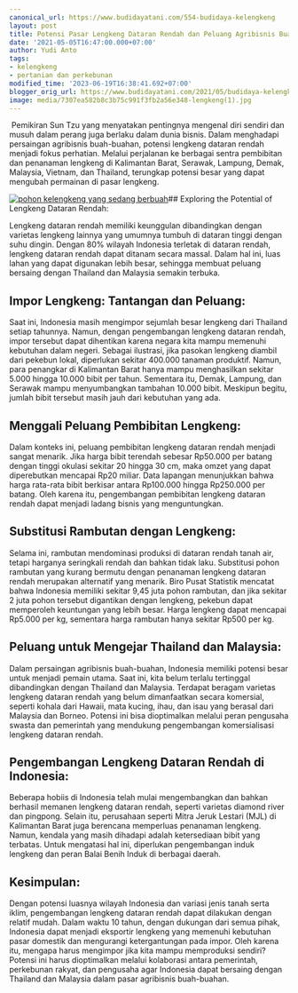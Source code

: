 ```yaml
---
canonical_url: https://www.budidayatani.com/554-budidaya-kelengkeng
layout: post
title: Potensi Pasar Lengkeng Dataran Rendah dan Peluang Agribisnis Buah-buahan
date: '2021-05-05T16:47:00.000+07:00'
author: Yudi Anto
tags:
- kelengkeng
- pertanian dan perkebunan
modified_time: '2023-06-19T16:38:41.692+07:00'
blogger_orig_url: https://www.budidayatani.com/2021/05/budidaya-kelengkeng-dengan-filosofi-sun.html
image: media/7307ea582b8c3b75c991f3fb2a56e348-lengkeng(1).jpg
---
```

 Pemikiran Sun Tzu yang menyatakan pentingnya mengenal diri sendiri dan musuh dalam perang juga berlaku dalam dunia bisnis. Dalam menghadapi persaingan agribisnis buah-buahan, potensi lengkeng dataran rendah menjadi fokus perhatian. Melalui perjalanan ke berbagai sentra pembibitan dan penanaman lengkeng di Kalimantan Barat, Serawak, Lampung, Demak, Malaysia, Vietnam, dan Thailand, terungkap potensi besar yang dapat mengubah permainan di pasar lengkeng.

[![pohon kelengkeng yang sedang berbuah](https://blogger.googleusercontent.com/img/b/R29vZ2xl/AVvXsEhY6-h60hm94GdSYwo0jQD7t8tpu6mnfIL2tCSw9KRXr59SZf91YtS6Qg54OgR3dv1iES0cUoYSZxYTdXeYXGzhjNYC28HM6_AlIyzsB-gvMwP1I-hcH-BDB0D6u_cBf4eXXesjpi0TN9J325kj7tvXrwNCqAGgoxUOfxkofMOw4SKiwViB_jQgDWyHZnV6/w640-h360/lengkeng(1).jpg)](https://blogger.googleusercontent.com/img/b/R29vZ2xl/AVvXsEhY6-h60hm94GdSYwo0jQD7t8tpu6mnfIL2tCSw9KRXr59SZf91YtS6Qg54OgR3dv1iES0cUoYSZxYTdXeYXGzhjNYC28HM6_AlIyzsB-gvMwP1I-hcH-BDB0D6u_cBf4eXXesjpi0TN9J325kj7tvXrwNCqAGgoxUOfxkofMOw4SKiwViB_jQgDWyHZnV6/s2135/lengkeng(1).jpg)## Exploring the Potential of Lengkeng Dataran Rendah:

Lengkeng dataran rendah memiliki keunggulan dibandingkan dengan varietas lengkeng lainnya yang umumnya tumbuh di dataran tinggi dengan suhu dingin. Dengan 80% wilayah Indonesia terletak di dataran rendah, lengkeng dataran rendah dapat ditanam secara massal. Dalam hal ini, luas lahan yang dapat digunakan lebih besar, sehingga membuat peluang bersaing dengan Thailand dan Malaysia semakin terbuka.

## Impor Lengkeng: Tantangan dan Peluang:

Saat ini, Indonesia masih mengimpor sejumlah besar lengkeng dari Thailand setiap tahunnya. Namun, dengan pengembangan lengkeng dataran rendah, impor tersebut dapat dihentikan karena negara kita mampu memenuhi kebutuhan dalam negeri. Sebagai ilustrasi, jika pasokan lengkeng diambil dari pekebun lokal, diperlukan sekitar 400.000 tanaman produktif. Namun, para penangkar di Kalimantan Barat hanya mampu menghasilkan sekitar 5.000 hingga 10.000 bibit per tahun. Sementara itu, Demak, Lampung, dan Serawak mampu menyumbangkan tambahan 10.000 bibit. Meskipun begitu, jumlah bibit tersebut masih jauh dari kebutuhan yang ada.

## Menggali Peluang Pembibitan Lengkeng:

Dalam konteks ini, peluang pembibitan lengkeng dataran rendah menjadi sangat menarik. Jika harga bibit terendah sebesar Rp50.000 per batang dengan tinggi okulasi sekitar 20 hingga 30 cm, maka omzet yang dapat diperebutkan mencapai Rp20 miliar. Data lapangan menunjukkan bahwa harga rata-rata bibit berkisar antara Rp100.000 hingga Rp250.000 per batang. Oleh karena itu, pengembangan pembibitan lengkeng dataran rendah dapat menjadi ladang bisnis yang menguntungkan.

## Substitusi Rambutan dengan Lengkeng:

Selama ini, rambutan mendominasi produksi di dataran rendah tanah air, tetapi harganya seringkali rendah dan bahkan tidak laku. Substitusi pohon rambutan yang kurang bermutu dengan penanaman lengkeng dataran rendah merupakan alternatif yang menarik. Biro Pusat Statistik mencatat bahwa Indonesia memiliki sekitar 9,45 juta pohon rambutan, dan jika sekitar 2 juta pohon tersebut digantikan dengan lengkeng, pekebun dapat memperoleh keuntungan yang lebih besar. Harga lengkeng dapat mencapai Rp5.000 per kg, sementara harga rambutan hanya sekitar Rp500 per kg.

## Peluang untuk Mengejar Thailand dan Malaysia:

Dalam persaingan agribisnis buah-buahan, Indonesia memiliki potensi besar untuk menjadi pemain utama. Saat ini, kita belum terlalu tertinggal dibandingkan dengan Thailand dan Malaysia. Terdapat beragam varietas lengkeng dataran rendah yang belum dimanfaatkan secara komersial, seperti kohala dari Hawaii, mata kucing, ihau, dan isau yang berasal dari Malaysia dan Borneo. Potensi ini bisa dioptimalkan melalui peran pengusaha swasta dan pemerintah yang mendukung pengembangan komersialisasi lengkeng dataran rendah.

## Pengembangan Lengkeng Dataran Rendah di Indonesia:

Beberapa hobiis di Indonesia telah mulai mengembangkan dan bahkan berhasil memanen lengkeng dataran rendah, seperti varietas diamond river dan pingpong. Selain itu, perusahaan seperti Mitra Jeruk Lestari (MJL) di Kalimantan Barat juga berencana memperluas penanaman lengkeng. Namun, kendala yang masih dihadapi adalah ketersediaan bibit yang terbatas. Untuk mengatasi hal ini, diperlukan pengembangan induk lengkeng dan peran Balai Benih Induk di berbagai daerah.

## Kesimpulan:

Dengan potensi luasnya wilayah Indonesia dan variasi jenis tanah serta iklim, pengembangan lengkeng dataran rendah dapat dilakukan dengan relatif mudah. Dalam waktu 10 tahun, dengan dukungan dari semua pihak, Indonesia dapat menjadi eksportir lengkeng yang memenuhi kebutuhan pasar domestik dan mengurangi ketergantungan pada impor. Oleh karena itu, mengapa harus mengimpor jika kita mampu memproduksi sendiri? Potensi ini harus dioptimalkan melalui kolaborasi antara pemerintah, perkebunan rakyat, dan pengusaha agar Indonesia dapat bersaing dengan Thailand dan Malaysia dalam pasar agribisnis buah-buahan.

